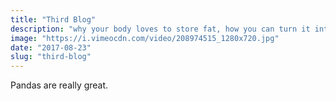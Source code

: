 ```yaml
---
title: "Third Blog"
description: "why your body loves to store fat, how you can turn it into a fat burning machine, and how to maintain the lifestyle through awesome meals."
image: "https://i.vimeocdn.com/video/208974515_1280x720.jpg"
date: "2017-08-23"
slug: "third-blog"
---
```


Pandas are really great.
